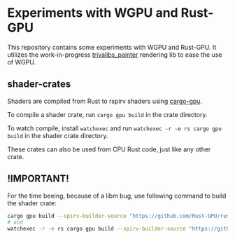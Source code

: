# Experiments with WGPU and Rust-GPU

This repository contains some experiments with WGPU and Rust-GPU. It utilizes the work-in-progress [trivalibs_painter](https://github.com/trivial-space/trivalibs/tree/main/crates/trivalibs_painter) rendering lib to ease the use of WGPU.

## shader-crates

Shaders are compiled from Rust to rspirv shaders using [cargo-gpu](https://github.com/Rust-GPU/cargo-gpu).

To compile a shader crate, run `cargo gpu build` in the crate directory.

To watch compile, install `watchexec` and run `watchexec -r -e rs cargo gpu build` in the shader crate directory.

These crates can also be used from CPU Rust code, just like any other crate.

## !IMPORTANT!

For the time beeing, because of a libm bug, use following command to build the shader crate:

```bash
cargo gpu build --spirv-builder-source "https://github.com/Rust-GPU/rust-gpu" --spirv-builder-version "1e4e468ccf7965d90a9748c7513f72e852fb5041" --multimodule
# and
watchexec -r -e rs cargo gpu build --spirv-builder-source "https://github.com/Rust-GPU/rust-gpu" --spirv-builder-version "1e4e468ccf7965d90a9748c7513f72e852fb5041" --multimodule
```
